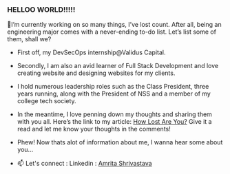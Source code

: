 ### HELLOO WORLD!!!!!

🔭I’m currently working on so many things, I’ve lost count. After all, being an engineering major comes with a never-ending to-do list. Let’s list some of them, shall we?
- First off, my DevSecOps internship@Validus Capital.
- Secondly, I am also an avid learner of Full Stack Development and love creating website and designing websites for my clients.
- I hold numerous leadership roles such as the Class President, three years running, along with the President of NSS and a member of my college tech society.
- In the meantime, I love penning down my thoughts and sharing them with you all. Here’s the link to my article: [How Lost Are You?](https://medium.com/@amriii/how-lost-are-you-68f8d3cf9d31) Give it a read and let me know your thoughts in the comments! 

- Phew! Now thats alot of information about me, I wanna hear some about you...
  
- 📫 Let's connect : Linkedin : [Amrita Shrivastava](https://www.linkedin.com/in/amrita-shrivastava-967a28202/)
